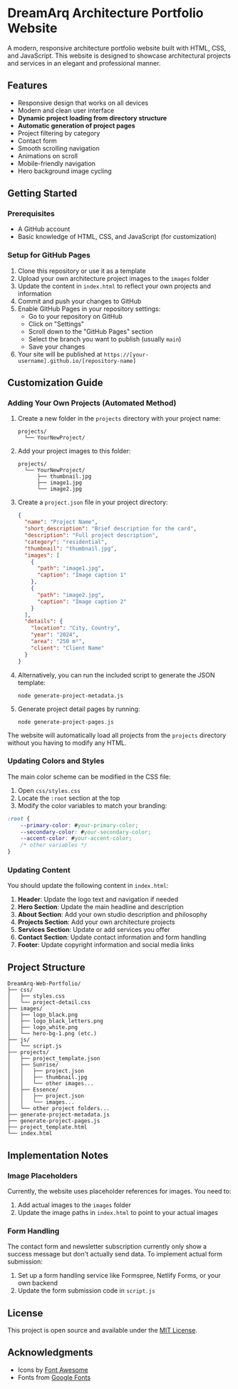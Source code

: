 # DreamArq Architecture Portfolio Website

A modern, responsive architecture portfolio website built with HTML, CSS, and JavaScript. This website is designed to showcase architectural projects and services in an elegant and professional manner.

## Features

- Responsive design that works on all devices
- Modern and clean user interface
- **Dynamic project loading from directory structure**
- **Automatic generation of project pages**
- Project filtering by category
- Contact form
- Smooth scrolling navigation
- Animations on scroll
- Mobile-friendly navigation
- Hero background image cycling

## Getting Started

### Prerequisites

- A GitHub account
- Basic knowledge of HTML, CSS, and JavaScript (for customization)

### Setup for GitHub Pages

1. Clone this repository or use it as a template
2. Upload your own architecture project images to the `images` folder
3. Update the content in `index.html` to reflect your own projects and information
4. Commit and push your changes to GitHub
5. Enable GitHub Pages in your repository settings:
   - Go to your repository on GitHub
   - Click on "Settings"
   - Scroll down to the "GitHub Pages" section
   - Select the branch you want to publish (usually `main`)
   - Save your changes
6. Your site will be published at `https://[your-username].github.io/[repository-name]`

## Customization Guide

### Adding Your Own Projects (Automated Method)

1. Create a new folder in the `projects` directory with your project name:
   ```
   projects/
     └── YourNewProject/
   ```

2. Add your project images to this folder:
   ```
   projects/
     └── YourNewProject/
         ├── thumbnail.jpg
         ├── image1.jpg
         └── image2.jpg
   ```

3. Create a `project.json` file in your project directory:
   ```json
   {
     "name": "Project Name",
     "short_description": "Brief description for the card",
     "description": "Full project description",
     "category": "residential",
     "thumbnail": "thumbnail.jpg",
     "images": [
       {
         "path": "image1.jpg",
         "caption": "Image caption 1"
       },
       {
         "path": "image2.jpg",
         "caption": "Image caption 2"
       }
     ],
     "details": {
       "location": "City, Country",
       "year": "2024",
       "area": "250 m²",
       "client": "Client Name"
     }
   }
   ```

4. Alternatively, you can run the included script to generate the JSON template:
   ```
   node generate-project-metadata.js
   ```

5. Generate project detail pages by running:
   ```
   node generate-project-pages.js
   ```

The website will automatically load all projects from the `projects` directory without you having to modify any HTML.

### Updating Colors and Styles

The main color scheme can be modified in the CSS file:

1. Open `css/styles.css`
2. Locate the `:root` section at the top
3. Modify the color variables to match your branding:

```css
:root {
    --primary-color: #your-primary-color;
    --secondary-color: #your-secondary-color;
    --accent-color: #your-accent-color;
    /* other variables */
}
```

### Updating Content

You should update the following content in `index.html`:

1. **Header**: Update the logo text and navigation if needed
2. **Hero Section**: Update the main headline and description
3. **About Section**: Add your own studio description and philosophy
4. **Projects Section**: Add your own architecture projects
5. **Services Section**: Update or add services you offer
6. **Contact Section**: Update contact information and form handling
7. **Footer**: Update copyright information and social media links

## Project Structure

```
DreamArq-Web-Portfolio/
├── css/
│   ├── styles.css
│   └── project-detail.css
├── images/
│   ├── logo_black.png
│   ├── logo_black_letters.png
│   ├── logo_white.png
│   └── hero-bg-1.png (etc.)
├── js/
│   └── script.js
├── projects/
│   ├── project_template.json
│   ├── Sunrise/
│   │   ├── project.json
│   │   ├── thumbnail.jpg
│   │   └── other images...
│   ├── Essence/
│   │   ├── project.json
│   │   └── images...
│   └── other project folders...
├── generate-project-metadata.js
├── generate-project-pages.js
├── project_template.html
└── index.html
```

## Implementation Notes

### Image Placeholders

Currently, the website uses placeholder references for images. You need to:

1. Add actual images to the `images` folder
2. Update the image paths in `index.html` to point to your actual images

### Form Handling

The contact form and newsletter subscription currently only show a success message but don't actually send data. To implement actual form submission:

1. Set up a form handling service like Formspree, Netlify Forms, or your own backend
2. Update the form submission code in `script.js`

## License

This project is open source and available under the [MIT License](LICENSE).

## Acknowledgments

- Icons by [Font Awesome](https://fontawesome.com/)
- Fonts from [Google Fonts](https://fonts.google.com/)
